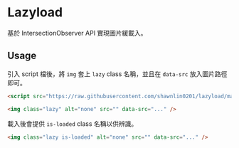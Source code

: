 # Lazyload
基於 IntersectionObserver API 實現圖片緩載入。

## Usage

引入 script 檔後，將 `img` 套上 `lazy` class 名稱，並且在 `data-src` 放入圖片路徑即可。

```html
<script src="https://raw.githubusercontent.com/shawnlin0201/lazyload/master/lazyload.js"></script>

<img class="lazy" alt="none" src="" data-src="..." />
```
載入後會提供 `is-loaded` class 名稱以供辨識。

```html
<img class="lazy is-loaded" alt="none" src="" data-src="..." />
```
